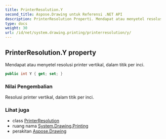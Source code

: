 ```yaml
---
title: PrinterResolution.Y
second_title: Aspose.Drawing untuk Referensi .NET API
description: PrinterResolution Properti. Mendapat atau menyetel resolusi printer vertikal dalam titik per inci.
type: docs
weight: 30
url: /id/net/system.drawing.printing/printerresolution/y/
---
```

## PrinterResolution.Y property

Mendapat atau menyetel resolusi printer vertikal, dalam titik per inci.

```csharp
public int Y { get; set; }
```

### Nilai Pengembalian

Resolusi printer vertikal, dalam titik per inci.

### Lihat juga

* class [PrinterResolution](../)
* ruang nama [System.Drawing.Printing](../../printerresolution/)
* perakitan [Aspose.Drawing](../../../)


